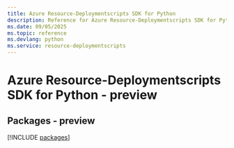 ```yaml
---
title: Azure Resource-Deploymentscripts SDK for Python
description: Reference for Azure Resource-Deploymentscripts SDK for Python
ms.date: 09/05/2025
ms.topic: reference
ms.devlang: python
ms.service: resource-deploymentscripts
---
```

# Azure Resource-Deploymentscripts SDK for Python - preview
## Packages - preview
[!INCLUDE [packages](resource-deploymentscripts-index.md)]